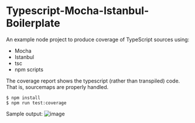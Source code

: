 # Typescript-Mocha-Istanbul-Boilerplate
An example node project to produce coverage of TypeScript sources using:

- Mocha
- Istanbul
- tsc
- npm scripts

The coverage report shows the typescript (rather than transpiled) code. That is, sourcemaps are properly handled.

    $ npm install
    $ npm run test:coverage
        
Sample output:
![image](https://cloud.githubusercontent.com/assets/880132/16820312/4fe60e10-4948-11e6-8c5a-ddc9376d3918.png)    

